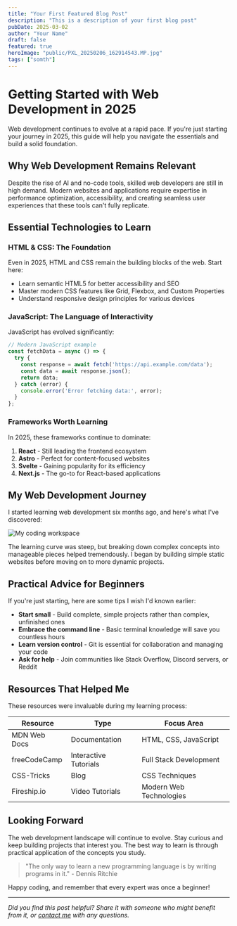 ```yaml
---
title: "Your First Featured Blog Post"
description: "This is a description of your first blog post"
pubDate: 2025-03-02
author: "Your Name"
draft: false
featured: true
heroImage: "public/PXL_20250206_162914543.MP.jpg"
tags: ["somth"]
---
```


# Getting Started with Web Development in 2025

Web development continues to evolve at a rapid pace. If you're just starting your journey in 2025, this guide will help you navigate the essentials and build a solid foundation.

## Why Web Development Remains Relevant

Despite the rise of AI and no-code tools, skilled web developers are still in high demand. Modern websites and applications require expertise in performance optimization, accessibility, and creating seamless user experiences that these tools can't fully replicate.

## Essential Technologies to Learn

### HTML & CSS: The Foundation

Even in 2025, HTML and CSS remain the building blocks of the web. Start here:

- Learn semantic HTML5 for better accessibility and SEO
- Master modern CSS features like Grid, Flexbox, and Custom Properties
- Understand responsive design principles for various devices

### JavaScript: The Language of Interactivity

JavaScript has evolved significantly:

```javascript
// Modern JavaScript example
const fetchData = async () => {
  try {
    const response = await fetch('https://api.example.com/data');
    const data = await response.json();
    return data;
  } catch (error) {
    console.error('Error fetching data:', error);
  }
};
```

### Frameworks Worth Learning

In 2025, these frameworks continue to dominate:

1. **React** - Still leading the frontend ecosystem
2. **Astro** - Perfect for content-focused websites
3. **Svelte** - Gaining popularity for its efficiency
4. **Next.js** - The go-to for React-based applications

## My Web Development Journey

I started learning web development six months ago, and here's what I've discovered:

![My coding workspace](/images/blog/workspace.jpg)

The learning curve was steep, but breaking down complex concepts into manageable pieces helped tremendously. I began by building simple static websites before moving on to more dynamic projects.

## Practical Advice for Beginners

If you're just starting, here are some tips I wish I'd known earlier:

- **Start small** - Build complete, simple projects rather than complex, unfinished ones
- **Embrace the command line** - Basic terminal knowledge will save you countless hours
- **Learn version control** - Git is essential for collaboration and managing your code
- **Ask for help** - Join communities like Stack Overflow, Discord servers, or Reddit

## Resources That Helped Me

These resources were invaluable during my learning process:

| Resource | Type | Focus Area |
|----------|------|------------|
| MDN Web Docs | Documentation | HTML, CSS, JavaScript |
| freeCodeCamp | Interactive Tutorials | Full Stack Development |
| CSS-Tricks | Blog | CSS Techniques |
| Fireship.io | Video Tutorials | Modern Web Technologies |

## Looking Forward

The web development landscape will continue to evolve. Stay curious and keep building projects that interest you. The best way to learn is through practical application of the concepts you study.

> "The only way to learn a new programming language is by writing programs in it." - Dennis Ritchie

Happy coding, and remember that every expert was once a beginner!

---

*Did you find this post helpful? Share it with someone who might benefit from it, or [contact me](/contact) with any questions.*